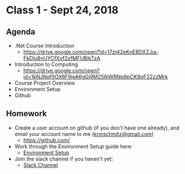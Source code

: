 # Class 1 - Sept 24, 2018

## Agenda

* .Net Course Introduction
  * https://drive.google.com/open?id=17zt42eKnEBDXZJia-FkDlu8nUYCfXvf2xfMFUBikTzA
* Introduction to Computing
  * https://drive.google.com/open?id=1kNJNqf5OX6F9jeA6gGi9M256iWRNp9pCK9qF22zzMrk
* Course Project Overview
* Environment Setup
* Github

## Homework

* Create a user account on github (if you don't have one already), and email your account name to me (krmschmitz@gmail.com)
  * https://github.com/
* Work through the Environment Setup guide here:
  * [Environment Setup](setup.md)
* Join the slack channel if you haven't yet:
  * [Slack Channel](slack.md)